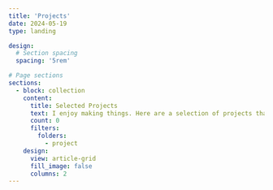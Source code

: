 ```yaml
---
title: 'Projects'
date: 2024-05-19
type: landing

design:
  # Section spacing
  spacing: '5rem'

# Page sections
sections:
  - block: collection
    content:
      title: Selected Projects
      text: I enjoy making things. Here are a selection of projects that I have worked on over the years.
      count: 0
      filters:
        folders:
          - project
    design:
      view: article-grid
      fill_image: false
      columns: 2
---
```

